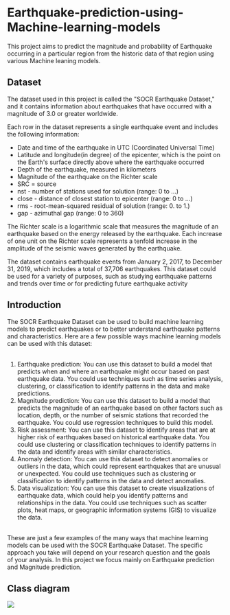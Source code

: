 # Earthquake-prediction-using-Machine-learning-models
This project aims to predict the magnitude and probability of Earthquake occurring in a particular region from the historic data of that region using various Machine leaning models.

<h2>Dataset</h2>
The dataset used in this project is called the "SOCR Earthquake Dataset," and it contains information about earthquakes that have occurred with a magnitude of 3.0 or greater worldwide.

Each row in the dataset represents a single earthquake event and includes the following information:

<ul>
<li>Date and time of the earthquake in UTC (Coordinated Universal Time)</li>
<li>Latitude and longitude(in degree) of the epicenter, which is the point on the Earth's surface directly above where the earthquake occurred</li>
<li>Depth of the earthquake, measured in kilometers</li>
<li>Magnitude of the earthquake on the Richter scale</li>
<li>SRC = source</li>
<li>nst - number of stations used for solution (range: 0 to ...)</li>
<li>close - distance of closest station to epicenter (range: 0 to ...)</li>
<li>rms - root-mean-squared residual of solution (range: 0. to 1.)</li>
<li>gap - azimuthal gap (range: 0 to 360)</li>
</ul>

The Richter scale is a logarithmic scale that measures the magnitude of an earthquake based on the energy released by the earthquake. Each increase of one unit on the Richter scale represents a tenfold increase in the amplitude of the seismic waves generated by the earthquake.<br>

The dataset contains earthquake events from January 2, 2017, to December 31, 2019, which includes a total of 37,706 earthquakes. This dataset could be used for a variety of purposes, such as studying earthquake patterns and trends over time or for predicting future earthquake activity

<h2>Introduction</h2>
The SOCR Earthquake Dataset can be used to build machine learning models to predict earthquakes or to better understand earthquake patterns and characteristics. Here are a few possible ways machine learning models can be used with this dataset:
<br>
<br>
<ol>
<li>Earthquake prediction: You can use this dataset to build a model that predicts when and where an earthquake might occur based on past earthquake data. You could use techniques such as time series analysis, clustering, or classification to identify patterns in the data and make predictions.</li>

<li>Magnitude prediction: You can use this dataset to build a model that predicts the magnitude of an earthquake based on other factors such as location, depth, or the number of seismic stations that recorded the earthquake. You could use regression techniques to build this model.</li>

<li>Risk assessment: You can use this dataset to identify areas that are at higher risk of earthquakes based on historical earthquake data. You could use clustering or classification techniques to identify patterns in the data and identify areas with similar characteristics.</li>

<li>Anomaly detection: You can use this dataset to detect anomalies or outliers in the data, which could represent earthquakes that are unusual or unexpected. You could use techniques such as clustering or classification to identify patterns in the data and detect anomalies.</li>

<li>Data visualization: You can use this dataset to create visualizations of earthquake data, which could help you identify patterns and relationships in the data. You could use techniques such as scatter plots, heat maps, or geographic information systems (GIS) to visualize the data.</li>
</ol>
<br>
These are just a few examples of the many ways that machine learning models can be used with the SOCR Earthquake Dataset. The specific approach you take will depend on your research question and the goals of your analysis. In this project we focus mainly on Earthquake prediction and Magnitude prediction.
<br>
<h2>Class diagram</h2>
<img src="https://user-images.githubusercontent.com/113085803/229195883-8aec511d-0e24-46c4-8cd2-67e4bdfb759c.png"/>
